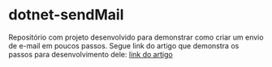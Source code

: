 # dotnet-sendMail
Repositório com projeto desenvolvido para demonstrar como criar um envio de e-mail em poucos passos. Segue link do artigo que demonstra os passos para desenvolvimento dele: [link do artigo](https://programadriano.medium.com/dica-r%C3%A1pida-envio-de-e-mail-com-net-em-5-minutos-863166205f8)
